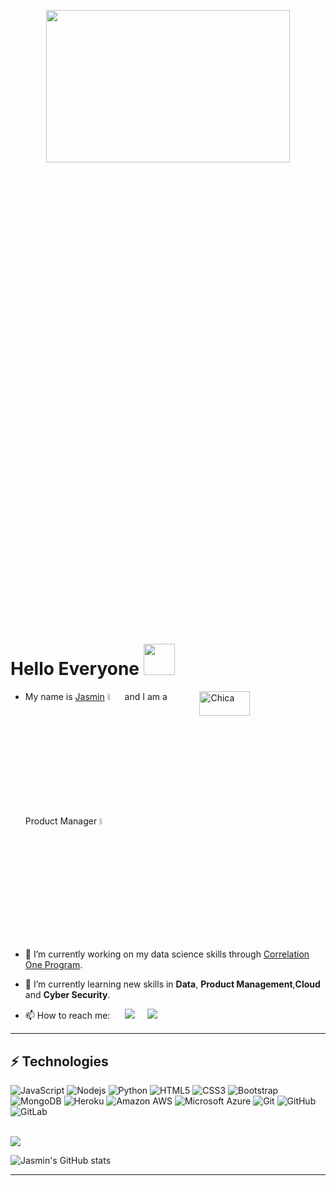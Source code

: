 
 
<!-- This is a comment

```

Here are some ideas to get you started:

- 🔭 I’m currently working on ...
- 🌱 I’m currently learning ...
- 👯 I’m looking to collaborate on ...
- 🤔 I’m looking for help with ...
- 💬 Ask me about ...
- 📫 How to reach me: ...
- 😄 Pronouns: ...
- ⚡ Fun fact: ...


  <a target="_blank"href=""><img src="https://img.shields.io/badge/linkedin-%230077B5.svg?&style=for-the-badge&logo=linkedin&logoColor=white" /></a>&nbsp;&nbsp;&nbsp;&nbsp; 
 
```

--> 



<p  align="center"><img height="25%" width="88%" src = "https://media.giphy.com/media/cK55kjv2lIQTyT0TMI/giphy.gif"></p>

# Hello Everyone   <img src="https://media.giphy.com/media/QmH8OnsBQvC4yn8BnX/giphy.gif" width="50" ><br>
 <img align="right" alt="Chica" src="https://media.giphy.com/media/iDvCzaRjNV61J5jtc0/giphy.gif" width="40%" height = "10%" />
 

- My name is [Jasmin](https://chicajasmin.netlify.app/) <img src="https://media.giphy.com/media/SYWrcYCa0fqTuSwI1Q/giphy.gif" width="5%"> and I am a Product Manager <img src="https://media.giphy.com/media/NgurY1o4z080Jfoyzw/giphy.gif" width="5%">


- 🔭 I’m currently working on my data science skills through [Correlation One Program](https://www.correlation-one.com/ds4a-data-engineering).


- 🌱 I’m currently learning new skills in **Data**, **Product Management**,**Cloud** and **Cyber Security**.


- 📫 How to reach me:  &nbsp;&nbsp;&nbsp;&nbsp; <a target="_blank" href="https://twitter.com/DevchicaJasmin" ><img src="https://img.shields.io/badge/twitter-%231DA1F2.svg?&style=for-the-badge&logo=twitter&logoColor=white&width=15px" /></a>&nbsp;&nbsp;&nbsp;&nbsp;
  <a href="mailto:jasminalvarezdev@gmail.com?subject=Hello%20Jasmin,%20From%20Github"><img src="https://img.shields.io/badge/gmail-%23D14836.svg?&style=for-the-badge&logo=gmail&logoColor=white" /></a>&nbsp;&nbsp;&nbsp;&nbsp;





<hr>

## ⚡ Technologies
![JavaScript](https://img.shields.io/badge/-JavaScript-black?style=flat-square&logo=javascript)
![Nodejs](https://img.shields.io/badge/-Nodejs-black?style=flat-square&logo=Node.js)
![Python](https://img.shields.io/badge/-Python-black?style=flat-square&logo=Python)
![HTML5](https://img.shields.io/badge/-HTML5-E34F26?style=flat-square&logo=html5&logoColor=white)
![CSS3](https://img.shields.io/badge/-CSS3-1572B6?style=flat-square&logo=css3)
![Bootstrap](https://img.shields.io/badge/-Bootstrap-563D7C?style=flat-square&logo=bootstrap)
![MongoDB](https://img.shields.io/badge/-MongoDB-black?style=flat-square&logo=mongodb)
![Heroku](https://img.shields.io/badge/-Heroku-430098?style=flat-square&logo=heroku)
![Amazon AWS](https://img.shields.io/badge/Amazon%20AWS-232F3E?style=flat-square&logo=amazon-aws)
![Microsoft Azure](https://img.shields.io/badge/Microsoft%20Azure-232F7E?style=flat-square&logo=microsoft-azure)
![Git](https://img.shields.io/badge/-Git-black?style=flat-square&logo=git)
![GitHub](https://img.shields.io/badge/-GitHub-181717?style=flat-square&logo=github)
![GitLab](https://img.shields.io/badge/-GitLab-FCA121?style=flat-square&logo=gitlab)

<br>
<img src ='https://media.giphy.com/media/137EaR4vAOCn1S/giphy.gif'>
<br> 

![Jasmin's GitHub stats](https://github-readme-stats.vercel.app/api?username=jasmin-alvarez&show_icons=true&count_private=true&theme=radical&border_color=#6a0dad )
<hr>
 
<!-- 
##  Funny Memes 
<img src='https://random-memer.herokuapp.com/' title="Meme" alt="Please refresh the page if the meme doesn't show up." width ="45%" height="30%" >

--> 

 
 

